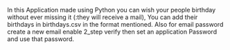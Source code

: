 In this Application made using Python you can wish your people birthday without ever missing it (:they will receive a mail),
You can add their birthdays in birthdays.csv in the format mentioned.
Also for email password create a new email enable 2_step verify then set an application Password and use that password.
